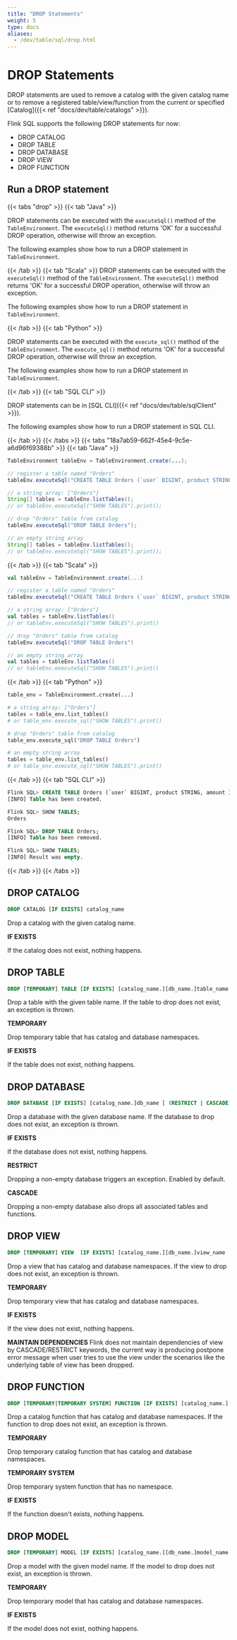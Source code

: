 ```yaml
---
title: "DROP Statements"
weight: 5
type: docs
aliases:
  - /dev/table/sql/drop.html
---
```

<!--
Licensed to the Apache Software Foundation (ASF) under one
or more contributor license agreements.  See the NOTICE file
distributed with this work for additional information
regarding copyright ownership.  The ASF licenses this file
to you under the Apache License, Version 2.0 (the
"License"); you may not use this file except in compliance
with the License.  You may obtain a copy of the License at

  http://www.apache.org/licenses/LICENSE-2.0

Unless required by applicable law or agreed to in writing,
software distributed under the License is distributed on an
"AS IS" BASIS, WITHOUT WARRANTIES OR CONDITIONS OF ANY
KIND, either express or implied.  See the License for the
specific language governing permissions and limitations
under the License.
-->

# DROP Statements

DROP statements are used to remove a catalog with the given catalog name or to remove a registered table/view/function from the current or specified [Catalog]({{< ref "docs/dev/table/catalogs" >}}).

Flink SQL supports the following DROP statements for now:

- DROP CATALOG
- DROP TABLE
- DROP DATABASE
- DROP VIEW
- DROP FUNCTION

## Run a DROP statement

{{< tabs "drop" >}}
{{< tab "Java" >}}

DROP statements can be executed with the `executeSql()` method of the `TableEnvironment`. The `executeSql()` method returns 'OK' for a successful DROP operation, otherwise will throw an exception.

The following examples show how to run a DROP statement in `TableEnvironment`.

{{< /tab >}}
{{< tab "Scala" >}}
DROP statements can be executed with the `executeSql()` method of the `TableEnvironment`. The `executeSql()` method returns 'OK' for a successful DROP operation, otherwise will throw an exception.

The following examples show how to run a DROP statement in `TableEnvironment`.

{{< /tab >}}
{{< tab "Python" >}}

DROP statements can be executed with the `execute_sql()` method of the `TableEnvironment`. The `execute_sql()` method returns 'OK' for a successful DROP operation, otherwise will throw an exception.

The following examples show how to run a DROP statement in `TableEnvironment`.

{{< /tab >}}
{{< tab "SQL CLI" >}}

DROP statements can be in [SQL CLI]({{< ref "docs/dev/table/sqlClient" >}}).

The following examples show how to run a DROP statement in SQL CLI.

{{< /tab >}}
{{< /tabs >}}
{{< tabs "18a7ab59-662f-45e4-9c5e-a6d96f69388b" >}}
{{< tab "Java" >}}
```java
TableEnvironment tableEnv = TableEnvironment.create(...);

// register a table named "Orders"
tableEnv.executeSql("CREATE TABLE Orders (`user` BIGINT, product STRING, amount INT) WITH (...)");

// a string array: ["Orders"]
String[] tables = tableEnv.listTables();
// or tableEnv.executeSql("SHOW TABLES").print();

// drop "Orders" table from catalog
tableEnv.executeSql("DROP TABLE Orders");

// an empty string array
String[] tables = tableEnv.listTables();
// or tableEnv.executeSql("SHOW TABLES").print();
```
{{< /tab >}}
{{< tab "Scala" >}}
```scala
val tableEnv = TableEnvironment.create(...)

// register a table named "Orders"
tableEnv.executeSql("CREATE TABLE Orders (`user` BIGINT, product STRING, amount INT) WITH (...)")

// a string array: ["Orders"]
val tables = tableEnv.listTables()
// or tableEnv.executeSql("SHOW TABLES").print()

// drop "Orders" table from catalog
tableEnv.executeSql("DROP TABLE Orders")

// an empty string array
val tables = tableEnv.listTables()
// or tableEnv.executeSql("SHOW TABLES").print()
```
{{< /tab >}}
{{< tab "Python" >}}
```python
table_env = TableEnvironment.create(...)

# a string array: ["Orders"]
tables = table_env.list_tables()
# or table_env.execute_sql("SHOW TABLES").print()

# drop "Orders" table from catalog
table_env.execute_sql("DROP TABLE Orders")

# an empty string array
tables = table_env.list_tables()
# or table_env.execute_sql("SHOW TABLES").print()
```
{{< /tab >}}
{{< tab "SQL CLI" >}}
```sql
Flink SQL> CREATE TABLE Orders (`user` BIGINT, product STRING, amount INT) WITH (...);
[INFO] Table has been created.

Flink SQL> SHOW TABLES;
Orders

Flink SQL> DROP TABLE Orders;
[INFO] Table has been removed.

Flink SQL> SHOW TABLES;
[INFO] Result was empty.
```
{{< /tab >}}
{{< /tabs >}}

## DROP CATALOG

```sql
DROP CATALOG [IF EXISTS] catalog_name
```

Drop a catalog with the given catalog name.

**IF EXISTS**

If the catalog does not exist, nothing happens.

## DROP TABLE

```sql
DROP [TEMPORARY] TABLE [IF EXISTS] [catalog_name.][db_name.]table_name
```

Drop a table with the given table name. If the table to drop does not exist, an exception is thrown.

**TEMPORARY**

Drop temporary table that has catalog and database namespaces.

**IF EXISTS**

If the table does not exist, nothing happens.

## DROP DATABASE

```sql
DROP DATABASE [IF EXISTS] [catalog_name.]db_name [ (RESTRICT | CASCADE) ]
```

Drop a database with the given database name. If the database to drop does not exist, an exception is thrown.

**IF EXISTS**

If the database does not exist, nothing happens.

**RESTRICT**

Dropping a non-empty database triggers an exception. Enabled by default.

**CASCADE**

Dropping a non-empty database also drops all associated tables and functions.

## DROP VIEW

```sql
DROP [TEMPORARY] VIEW  [IF EXISTS] [catalog_name.][db_name.]view_name
```

Drop a view that has catalog and database namespaces. If the view to drop does not exist, an exception is thrown.

**TEMPORARY**

Drop temporary view that has catalog and database namespaces.

**IF EXISTS**

If the view does not exist, nothing happens.

**MAINTAIN DEPENDENCIES**
Flink does not maintain dependencies of view by CASCADE/RESTRICT keywords, the current way is producing postpone error message when user tries to use the view under the scenarios like the underlying table of view has been dropped.

## DROP FUNCTION

```sql
DROP [TEMPORARY|TEMPORARY SYSTEM] FUNCTION [IF EXISTS] [catalog_name.][db_name.]function_name;
```

Drop a catalog function that has catalog and database namespaces. If the function to drop does not exist, an exception is thrown.

**TEMPORARY**

Drop temporary catalog function that has catalog and database namespaces.

**TEMPORARY SYSTEM**

Drop temporary system function that has no namespace.

**IF EXISTS**

If the function doesn't exists, nothing happens.

## DROP MODEL

```sql
DROP [TEMPORARY] MODEL [IF EXISTS] [catalog_name.][db_name.]model_name
```

Drop a model with the given model name. If the model to drop does not exist, an exception is thrown.

**TEMPORARY**

Drop temporary model that has catalog and database namespaces.

**IF EXISTS**

If the model does not exist, nothing happens.
